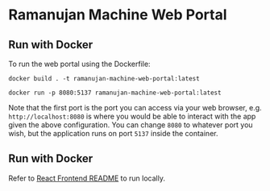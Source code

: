 # Ramanujan Machine Web Portal

## Run with Docker
To run the web portal using the Dockerfile:  

`docker build . -t ramanujan-machine-web-portal:latest`  

`docker run -p 8080:5137 ramanujan-machine-web-portal:latest`  

Note that the first port is the port you can access via your web browser, e.g. `http://localhost:8080` is where you would be able to interact with the app given the above configuration. You can change `8080` to whatever port you wish, but the application runs on port `5137` inside the container.

## Run with Docker
Refer to [React Frontend README](./react-frontend/README.md) to run locally.
